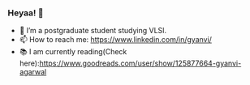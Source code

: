### Heyaa! 👋


- 🔭 I’m a postgraduate student studying VLSI.
- 📫 How to reach me: https://www.linkedin.com/in/gyanvi/
- 📚 I am currently reading(Check here):https://www.goodreads.com/user/show/125877664-gyanvi-agarwal


